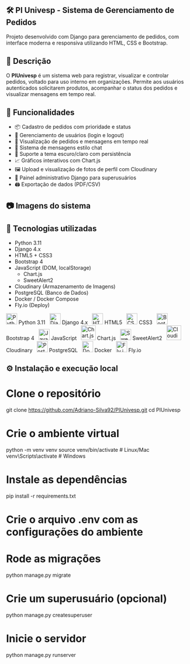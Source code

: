 ## 🛠️ PI Univesp - Sistema de Gerenciamento de Pedidos

Projeto desenvolvido com Django para gerenciamento de pedidos, com interface moderna e responsiva utilizando HTML, CSS e Bootstrap.

## 📌 Descrição

O **PIUnivesp** é um sistema web para registrar, visualizar e controlar pedidos, voltado para uso interno em organizações. Permite aos usuários autenticados solicitarem produtos, acompanhar o status dos pedidos e visualizar mensagens em tempo real.

## 🚀 Funcionalidades

- 📦 Cadastro de pedidos com prioridade e status
- 👤 Gerenciamento de usuários (login e logout)
- 🧾 Visualização de pedidos e mensagens em tempo real
- 💬 Sistema de mensagens estilo chat
- 🌙 Suporte a tema escuro/claro com persistência
- 📈 Gráficos interativos com Chart.js
- 🖼️ Upload e visualização de fotos de perfil com Cloudinary
- 🔐 Painel administrativo Django para superusuários
- 🖨️ Exportação de dados (PDF/CSV)
  

## 📷 Imagens do sistema


## 🧰 Tecnologias utilizadas

- Python 3.11
- Django 4.x
- HTML5 + CSS3
- Bootstrap 4
- JavaScript (DOM, localStorage)
  * Chart.js
  * SweetAlert2
- Cloudinary (Armazenamento de Imagens)
- PostgreSQL (Banco de Dados)
- Docker / Docker Compose 
- Fly.io (Deploy)

<p align="left"> <img src="https://cdn.jsdelivr.net/gh/devicons/devicon/icons/python/python-original.svg" width="30" title="Python 3.11"/> Python 3.11 &nbsp; <img src="https://cdn.jsdelivr.net/gh/devicons/devicon/icons/django/django-plain.svg" width="30" title="Django 4.x"/> Django 4.x &nbsp; <img src="https://cdn.jsdelivr.net/gh/devicons/devicon/icons/html5/html5-original.svg" width="30" title="HTML5"/> HTML5 &nbsp; <img src="https://cdn.jsdelivr.net/gh/devicons/devicon/icons/css3/css3-original.svg" width="30" title="CSS3"/> CSS3 &nbsp; <img src="https://cdn.jsdelivr.net/gh/devicons/devicon/icons/bootstrap/bootstrap-plain.svg" width="30" title="Bootstrap 4"/> Bootstrap 4 &nbsp; <img src="https://cdn.jsdelivr.net/gh/devicons/devicon/icons/javascript/javascript-original.svg" width="30" title="JavaScript"/> JavaScript &nbsp; <img src="https://www.chartjs.org/media/logo-title.svg" width="40" title="Chart.js"/> Chart.js &nbsp; <img src="https://sweetalert2.github.io/images/SweetAlert2.png" width="30" title="SweetAlert2"/> SweetAlert2 &nbsp; <img src="https://appexchange.salesforce.com/image_host/300c831a-4271-44f2-91da-b48269175229.png" width="40" title="Cloudinary"/> Cloudinary &nbsp; <img src="https://cdn.jsdelivr.net/gh/devicons/devicon/icons/postgresql/postgresql-original.svg" width="30" title="PostgreSQL"/> PostgreSQL &nbsp; <img src="https://cdn.jsdelivr.net/gh/devicons/devicon/icons/docker/docker-original.svg" width="30" title="Docker"/> Docker &nbsp; <img src="https://encrypted-tbn0.gstatic.com/images?q=tbn:ANd9GcThhJ-RtJkPOQdeJCnyGe2dbicjNlPgYStxYw&s" width="30" title="Fly.io"/> Fly.io </p>

## ⚙️ Instalação e execução local

# Clone o repositório
git clone https://github.com/Adriano-Silva92/PIUnivesp.git
cd PIUnivesp

# Crie o ambiente virtual
python -m venv venv
source venv/bin/activate  # Linux/Mac
venv\Scripts\activate     # Windows

# Instale as dependências
pip install -r requirements.txt

# Crie o arquivo .env com as configurações do ambiente

# Rode as migrações
python manage.py migrate

# Crie um superusuário (opcional)
python manage.py createsuperuser

# Inicie o servidor
python manage.py runserver
